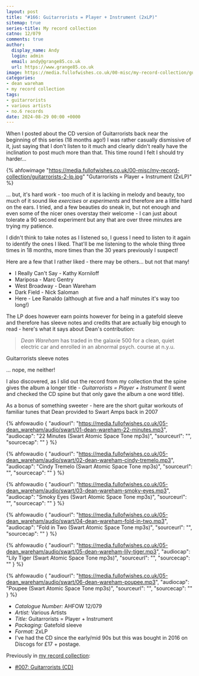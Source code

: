 ```yaml
---
layout: post
title: "#166: Guitarrorists = Player + Instrument (2xLP)"
sitemap: true
series-title: My record collection
catno: 12/079
comments: true
author:
  display_name: Andy
  login: admin
  email: andy@grange85.co.uk
  url: https://www.grange85.co.uk
image: https://media.fullofwishes.co.uk/00-misc/my-record-collection/guitarrorists-2-lp.jpg
categories:
- dean wareham
- my record collection
tags:
- guitarrorists
- various artists
- no.6 records
date: 2024-08-29 00:00 +0000
---
```

When I posted about the CD version of Guitarrorists back near the beginning of this series (18 months ago!) I was rather casually dismissive of it, just saying that I don't listen to it much and clearly didn't really have the inclination to post much more than that. This time round I felt I should try harder...

{% ahfowimage "https://media.fullofwishes.co.uk/00-misc/my-record-collection/guitarrorists-2-lp.jpg" "Gutarrorists = Player + Instrument (2xLP)" %}

... but, it's hard work - too much of it is lacking in melody and beauty, too much of it sound like _exercises_ or _experiments_ and therefore are a little hard on the ears. I tried, and a few beauties do sneak in, but not enough and even some of the nicer ones overstay their welcome - I can just about tolerate a 90 second experiment but any that are over three minutes are trying my patience.

I didn't think to take notes as I listened so, I guess I need to listen to it again to identify the ones I liked. That'll be me listening to the whole thing three times in 18 months, more times than the 30 years previously I suspect!

Here are a few that I rather liked - there may be others... but not that many!

 - I Really Can't Say - Kathy Korniloff
 - Mariposa - Marc Gentry
 - West Broadway - Dean Wareham
 - Dark Field - Nick Saloman
 - Here - Lee Ranaldo (although at five and a half minutes it's way too long!)

The LP does however earn points however for being in a gatefold sleeve and therefore has sleeve notes and credits that are actually big enough to read - here's what it says about Dean's contribution:

<blockquote>
<em>Dean Wareham</em> has traded in the galaxie 500 for a clean, quiet electric car and enrolled in an abnormal psych. course at n.y.u.
</blockquote>
<p class="caption">Guitarrorists sleeve notes</p>

... nope, me neither!

I also discovered, as I slid out the record from my collection that the spine gives the album a longer title - _Guitarrorists = Player + Instrument_ (I went and checked the CD spine but that only gave the album a one word title).

As a bonus of something sweeter - here are the short guitar workouts of familiar tunes that Dean provided to Swart Amps back in 2007

{% ahfowaudio {
"audiourl": "https://media.fullofwishes.co.uk/05-dean_wareham/audio/swart/01-dean-wareham-22-minutes.mp3",
"audiocap": "22 Minutes (Swart Atomic Space Tone mp3s)",
"sourceurl": "",
"sourcecap": ""
} %}

{% ahfowaudio {
"audiourl": "https://media.fullofwishes.co.uk/05-dean_wareham/audio/swart/02-dean-wareham-cindy-tremelo.mp3",
"audiocap": "Cindy Tremelo (Swart Atomic Space Tone mp3s)",
"sourceurl": "",
"sourcecap": ""
} %}

{% ahfowaudio {
"audiourl": "https://media.fullofwishes.co.uk/05-dean_wareham/audio/swart/03-dean-wareham-smoky-eyes.mp3",
"audiocap": "Smoky Eyes (Swart Atomic Space Tone mp3s)",
"sourceurl": "",
"sourcecap": ""
} %}

{% ahfowaudio {
"audiourl": "https://media.fullofwishes.co.uk/05-dean_wareham/audio/swart/04-dean-wareham-fold-in-two.mp3",
"audiocap": "Fold in Two (Swart Atomic Space Tone mp3s)",
"sourceurl": "",
"sourcecap": ""
} %}

{% ahfowaudio {
"audiourl": "https://media.fullofwishes.co.uk/05-dean_wareham/audio/swart/05-dean-wareham-lily-tiger.mp3",
"audiocap": "Lily Tiger (Swart Atomic Space Tone mp3s)",
"sourceurl": "",
"sourcecap": ""
} %}

{% ahfowaudio {
"audiourl": "https://media.fullofwishes.co.uk/05-dean_wareham/audio/swart/06-dean-wareham-poupee.mp3",
"audiocap": "Poupee (Swart Atomic Space Tone mp3s)",
"sourceurl": "",
"sourcecap": ""
} %}

 - *Catalogue Number:* AHFOW 12/079
 - *Artist:* Various Artists
 - *Title:* Guitarrorists = Player + Instrument
 - *Packaging:* Gatefold sleeve
 - *Format:* 2xLP
 - I've had the CD since the early/mid 90s but this was bought in 2016 on Discogs for £17 + postage.

Previously in [my record collection](/category/my-record-collection):
 - [#007: Guitarrorists (CD)](/2023/02/09/my-record-collection-007-guitarrorists-cd/)
